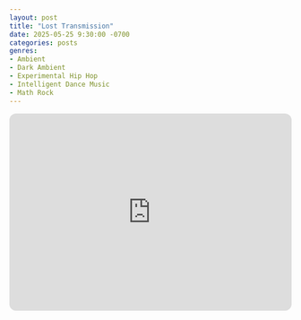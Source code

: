 ```yaml
---
layout: post
title: "Lost Transmission"
date: 2025-05-25 9:30:00 -0700
categories: posts
genres:
- Ambient
- Dark Ambient
- Experimental Hip Hop
- Intelligent Dance Music
- Math Rock 
---
```

<iframe style="border-radius:12px" src="https://open.spotify.com/embed/playlist/30COpYkE5WedVl8ejP44iy?utm_source=generator" width="100%" height="352" frameBorder="0" allowfullscreen="" allow="autoplay; clipboard-write; encrypted-media; fullscreen; picture-in-picture" loading="lazy"></iframe>